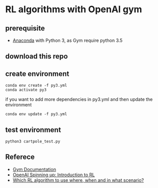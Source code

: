 # RL algorithms with OpenAI gym

## prerequisite
- [Anaconda](https://www.anaconda.com/products/individual) with Python 3, as Gym require python 3.5

## download this repo

## create environment
```
conda env create -f py3.yml
conda activate py3
```
if you want to add more dependencies in py3.yml and then update the environment
```
conda env update -f py3.yml
```

## test environment
```
python3 cartpole_test.py
```

## Referece
- [Gym Documentation](https://www.gymlibrary.dev/)
- [OpenAI Spinning up: Introduction to RL](https://spinningup.openai.com/en/latest/spinningup/rl_intro.html)
- [Which RL algorithm to use where, when and in what scenario?](https://medium.datadriveninvestor.com/which-reinforcement-learning-rl-algorithm-to-use-where-when-and-in-what-scenario-e3e7617fb0b1)
